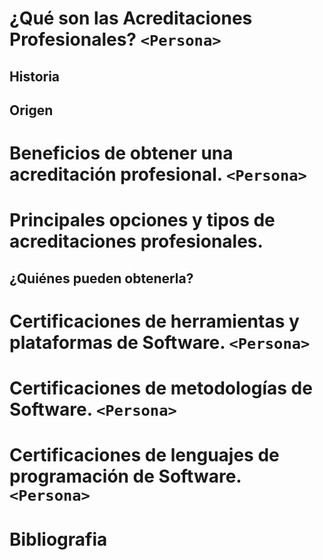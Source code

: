 
# ¿Qué son las Acreditaciones Profesionales? **`<Persona>`** 
## Historia
## Origen

# Beneficios de obtener una acreditación profesional.  **`<Persona>`** 

# Principales opciones y tipos de acreditaciones  profesionales. 
## ¿Quiénes pueden obtenerla?

# Certificaciones de herramientas y plataformas de Software. **`<Persona>`** 

# Certificaciones de metodologías de Software. **`<Persona>`** 

# Certificaciones de lenguajes de programación de Software. **`<Persona>`** 


# Bibliografia
